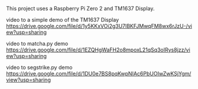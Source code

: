 This project uses a Raspberry Pi Zero 2 and TM1637 Display.

video to a simple demo of the TM1637 Display
  https://drive.google.com/file/d/1y5KKxVOi2g3U7lBKFJMwqFM8wx6rJzU-/view?usp=sharing

video to matcha.py demo
  https://drive.google.com/file/d/1EZQHgWaFH2o8mpoxL21qSq3oIRys8jzz/view?usp=sharing
  
video to segstrike.py demo
  https://drive.google.com/file/d/1DU0e7BS8pqKwpNIAc6PbUOIwZwKSjYgm/view?usp=sharing
